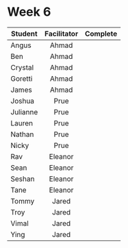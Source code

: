 # Week 6

| Student | Facilitator | Complete |
| ------- | :---------: | :------: |
| Angus |   Ahmad        |          |
| Ben |       Ahmad         |          |
| Crystal |  Ahmad               |          |
| Goretti |  Ahmad            |          |
| James |     Ahmad          |          |
| Joshua |    Prue            |          |
| Julianne |  Prue             |          |
| Lauren |    Prue            |      |
| Nathan |    Prue            |      |
| Nicky |     Prue           |      |
| Rav |       Eleanor         |       |
| Sean |      Eleanor          |       |
| Seshan |  Eleanor              |       |
| Tane |     Eleanor           |       |
| Tommy |     Jared           |     |
| Troy |      Jared          |     |
| Vimal |     Jared           |     |
| Ying |      Jared          |     |

<!-- ✔️ or ❌ -->